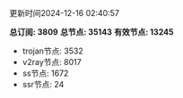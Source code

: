 更新时间2024-12-16 02:40:57

**总订阅: 3809**
**总节点: 35143**
**有效节点: 13245**
- trojan节点: 3532
- v2ray节点: 8017
- ss节点: 1672
- ssr节点: 24
